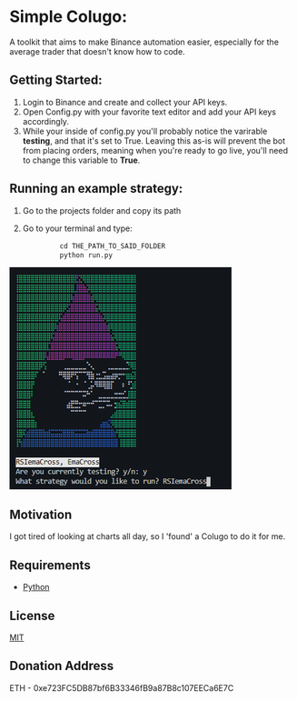 # Simple Colugo:
A toolkit that aims to make Binance automation easier, especially for the average trader that doesn't know how to code.
## Getting Started:
1.  Login to Binance and create and collect your API keys.
2.  Open Config.py with your favorite text editor and add your API keys accordingly.
3.  While your inside of config.py you'll probably notice the varirable **testing**, and that it's set to True. Leaving this as-is will prevent the bot from placing orders, meaning when you're ready to go live, you'll need to change this variable to **True**.

## Running an example strategy:
1. Go to the projects folder and copy its path
2. Go to your terminal and type:
                
                cd THE_PATH_TO_SAID_FOLDER
                python run.py
                
![GitHub Logo](/logo.png)

## Motivation
I got tired of looking at charts all day, so I 'found' a Colugo to do it for me.
## Requirements
+ [Python](https://www.python.org/downloads/)
## License
[MIT](http://opensource.org/licenses/mit-license.php)
## Donation Address
ETH - 0xe723FC5DB87bf6B33346fB9a87B8c107EECa6E7C
